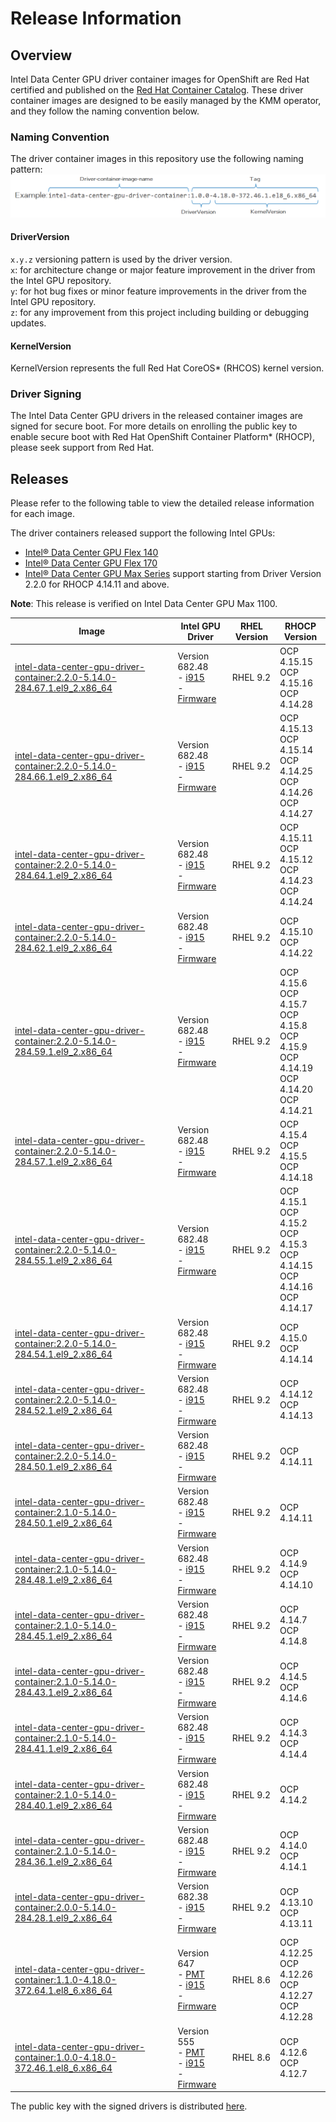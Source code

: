 # Release Information

## Overview
Intel Data Center GPU driver container images for OpenShift are Red Hat certified and published on the [Red Hat Container Catalog](https://catalog.redhat.com/software/containers/intel/intel-data-center-gpu-driver-container/6495ee55c8b2461e35fb8264). These driver container images are designed to be easily managed by the KMM operator, and they follow the naming convention below.

### Naming Convention
The driver container images in this repository use the following naming pattern:
![driver container image naming pattern](/release/driver-name.png)

#### DriverVersion 
`x.y.z` versioning pattern is used by the driver version.  
`x`: for architecture change or major feature improvement in the driver from the Intel GPU repository.   
`y`: for hot bug fixes or minor feature improvements in the driver from the Intel GPU repository.  
`z`: for any improvement from this project including building or debugging updates.  
#### KernelVersion 
KernelVersion represents the full Red Hat CoreOS* (RHCOS) kernel version.

### Driver Signing
The Intel Data Center GPU drivers in the released container images are signed for secure boot. For more details on enrolling the public key to enable secure boot with Red Hat OpenShift Container Platform* (RHOCP), please seek support from Red Hat.

## Releases  
Please refer to the following table to view the detailed release information for each image.

The driver containers released support the following Intel GPUs:  
- [Intel® Data Center GPU Flex 140](https://www.intel.com/content/www/us/en/products/sku/230020/intel-data-center-gpu-flex-140/specifications.html)   
- [Intel® Data Center GPU Flex 170](https://www.intel.com/content/www/us/en/products/sku/230019/intel-data-center-gpu-flex-170/specifications.html)
- [Intel® Data Center GPU Max Series](https://www.intel.com/content/www/us/en/products/details/discrete-gpus/data-center-gpu/max-series.html) support starting from Driver Version 2.2.0 for RHOCP 4.14.11 and above.  

**Note**: This release is verified on Intel Data Center GPU Max 1100.

| Image | Intel GPU Driver | RHEL Version | RHOCP Version |
| ------------- |------------- | ------------- | ------------- |
|[intel-data-center-gpu-driver-container:2.2.0-5.14.0-284.67.1.el9_2.x86_64](https://catalog.redhat.com/software/containers/intel/intel-data-center-gpu-driver-container/6495ee55c8b2461e35fb8264?tag=2.2.0-5.14.0-284.67.1.el9_2.x86_64) | Version 682.48 <br />- [i915](https://github.com/intel-gpu/intel-gpu-i915-backports/tree/I915_23WW51.5_682.48_23.6.42_230425.56) <br />- [Firmware](https://github.com/intel-gpu/intel-gpu-firmware/tree/23WW49.5_682.48) | RHEL 9.2 | OCP 4.15.15 </br> OCP 4.15.16 </br> OCP 4.14.28 |
|[intel-data-center-gpu-driver-container:2.2.0-5.14.0-284.66.1.el9_2.x86_64](https://catalog.redhat.com/software/containers/intel/intel-data-center-gpu-driver-container/6495ee55c8b2461e35fb8264?tag=2.2.0-5.14.0-284.66.1.el9_2.x86_64) | Version 682.48 <br />- [i915](https://github.com/intel-gpu/intel-gpu-i915-backports/tree/I915_23WW51.5_682.48_23.6.42_230425.56) <br />- [Firmware](https://github.com/intel-gpu/intel-gpu-firmware/tree/23WW49.5_682.48) | RHEL 9.2 | OCP 4.15.13 </br> OCP 4.15.14 </br> OCP 4.14.25 </br> OCP 4.14.26 </br> OCP 4.14.27 |
|[intel-data-center-gpu-driver-container:2.2.0-5.14.0-284.64.1.el9_2.x86_64](https://catalog.redhat.com/software/containers/intel/intel-data-center-gpu-driver-container/6495ee55c8b2461e35fb8264?tag=2.2.0-5.14.0-284.64.1.el9_2.x86_64) | Version 682.48 <br />- [i915](https://github.com/intel-gpu/intel-gpu-i915-backports/tree/I915_23WW51.5_682.48_23.6.42_230425.56) <br />- [Firmware](https://github.com/intel-gpu/intel-gpu-firmware/tree/23WW49.5_682.48) | RHEL 9.2 | OCP 4.15.11 </br> OCP 4.15.12 </br> OCP 4.14.23 </br> OCP 4.14.24 |
|[intel-data-center-gpu-driver-container:2.2.0-5.14.0-284.62.1.el9_2.x86_64](https://catalog.redhat.com/software/containers/intel/intel-data-center-gpu-driver-container/6495ee55c8b2461e35fb8264?tag=2.2.0-5.14.0-284.62.1.el9_2.x86_64) | Version 682.48 <br />- [i915](https://github.com/intel-gpu/intel-gpu-i915-backports/tree/I915_23WW51.5_682.48_23.6.42_230425.56) <br />- [Firmware](https://github.com/intel-gpu/intel-gpu-firmware/tree/23WW49.5_682.48) | RHEL 9.2 | OCP 4.15.10 </br> OCP 4.14.22 |
|[intel-data-center-gpu-driver-container:2.2.0-5.14.0-284.59.1.el9_2.x86_64](https://catalog.redhat.com/software/containers/intel/intel-data-center-gpu-driver-container/6495ee55c8b2461e35fb8264?tag=2.2.0-5.14.0-284.59.1.el9_2.x86_64) | Version 682.48 <br />- [i915](https://github.com/intel-gpu/intel-gpu-i915-backports/tree/I915_23WW51.5_682.48_23.6.42_230425.56) <br />- [Firmware](https://github.com/intel-gpu/intel-gpu-firmware/tree/23WW49.5_682.48) | RHEL 9.2 | OCP 4.15.6 </br> OCP 4.15.7 </br> OCP 4.15.8 </br> OCP 4.15.9 </br> OCP 4.14.19 </br> OCP 4.14.20 </br> OCP 4.14.21 |
|[intel-data-center-gpu-driver-container:2.2.0-5.14.0-284.57.1.el9_2.x86_64](https://catalog.redhat.com/software/containers/intel/intel-data-center-gpu-driver-container/6495ee55c8b2461e35fb8264?tag=2.2.0-5.14.0-284.57.1.el9_2.x86_64) | Version 682.48 <br />- [i915](https://github.com/intel-gpu/intel-gpu-i915-backports/tree/I915_23WW51.5_682.48_23.6.42_230425.56) <br />- [Firmware](https://github.com/intel-gpu/intel-gpu-firmware/tree/23WW49.5_682.48) | RHEL 9.2 | OCP 4.15.4 </br> OCP 4.15.5 </br> OCP 4.14.18 |
|[intel-data-center-gpu-driver-container:2.2.0-5.14.0-284.55.1.el9_2.x86_64](https://catalog.redhat.com/software/containers/intel/intel-data-center-gpu-driver-container/6495ee55c8b2461e35fb8264?tag=2.2.0-5.14.0-284.55.1.el9_2.x86_64) | Version 682.48 <br />- [i915](https://github.com/intel-gpu/intel-gpu-i915-backports/tree/I915_23WW51.5_682.48_23.6.42_230425.56) <br />- [Firmware](https://github.com/intel-gpu/intel-gpu-firmware/tree/23WW49.5_682.48) | RHEL 9.2 | OCP 4.15.1 </br> OCP 4.15.2 </br> OCP 4.15.3 </br> OCP 4.14.15 </br> OCP 4.14.16 </br> OCP 4.14.17 |
|[intel-data-center-gpu-driver-container:2.2.0-5.14.0-284.54.1.el9_2.x86_64](https://catalog.redhat.com/software/containers/intel/intel-data-center-gpu-driver-container/6495ee55c8b2461e35fb8264?tag=2.2.0-5.14.0-284.54.1.el9_2.x86_64) | Version 682.48 <br />- [i915](https://github.com/intel-gpu/intel-gpu-i915-backports/tree/I915_23WW51.5_682.48_23.6.42_230425.56) <br />- [Firmware](https://github.com/intel-gpu/intel-gpu-firmware/tree/23WW49.5_682.48) | RHEL 9.2 | OCP 4.15.0 </br> OCP 4.14.14 |
|[intel-data-center-gpu-driver-container:2.2.0-5.14.0-284.52.1.el9_2.x86_64](https://catalog.redhat.com/software/containers/intel/intel-data-center-gpu-driver-container/6495ee55c8b2461e35fb8264?tag=2.2.0-5.14.0-284.52.1.el9_2.x86_64) | Version 682.48 <br />- [i915](https://github.com/intel-gpu/intel-gpu-i915-backports/tree/I915_23WW51.5_682.48_23.6.42_230425.56) <br />- [Firmware](https://github.com/intel-gpu/intel-gpu-firmware/tree/23WW49.5_682.48) | RHEL 9.2 | OCP 4.14.12 </br> OCP 4.14.13 |
|[intel-data-center-gpu-driver-container:2.2.0-5.14.0-284.50.1.el9_2.x86_64](https://catalog.redhat.com/software/containers/intel/intel-data-center-gpu-driver-container/6495ee55c8b2461e35fb8264?tag=2.2.0-5.14.0-284.50.1.el9_2.x86_64) | Version 682.48 <br />- [i915](https://github.com/intel-gpu/intel-gpu-i915-backports/tree/I915_23WW51.5_682.48_23.6.42_230425.56) <br />- [Firmware](https://github.com/intel-gpu/intel-gpu-firmware/tree/23WW49.5_682.48) | RHEL 9.2 | OCP 4.14.11 |
|[intel-data-center-gpu-driver-container:2.1.0-5.14.0-284.50.1.el9_2.x86_64](https://catalog.redhat.com/software/containers/intel/intel-data-center-gpu-driver-container/6495ee55c8b2461e35fb8264?tag=2.1.0-5.14.0-284.50.1.el9_2.x86_64) | Version 682.48 <br />- [i915](https://github.com/intel-gpu/intel-gpu-i915-backports/tree/I915_23WW51.5_682.48_23.6.42_230425.56) <br />- [Firmware](https://github.com/intel-gpu/intel-gpu-firmware/tree/23WW49.5_682.48) | RHEL 9.2 | OCP 4.14.11 |
|[intel-data-center-gpu-driver-container:2.1.0-5.14.0-284.48.1.el9_2.x86_64](https://catalog.redhat.com/software/containers/intel/intel-data-center-gpu-driver-container/6495ee55c8b2461e35fb8264?tag=2.1.0-5.14.0-284.48.1.el9_2.x86_64) | Version 682.48 <br />- [i915](https://github.com/intel-gpu/intel-gpu-i915-backports/tree/I915_23WW51.5_682.48_23.6.42_230425.56) <br />- [Firmware](https://github.com/intel-gpu/intel-gpu-firmware/tree/23WW49.5_682.48) | RHEL 9.2 | OCP 4.14.9 <br /> OCP 4.14.10 |
|[intel-data-center-gpu-driver-container:2.1.0-5.14.0-284.45.1.el9_2.x86_64](https://catalog.redhat.com/software/containers/intel/intel-data-center-gpu-driver-container/6495ee55c8b2461e35fb8264?tag=2.1.0-5.14.0-284.45.1.el9_2.x86_64) | Version 682.48 <br />- [i915](https://github.com/intel-gpu/intel-gpu-i915-backports/tree/I915_23WW51.5_682.48_23.6.42_230425.56) <br />- [Firmware](https://github.com/intel-gpu/intel-gpu-firmware/tree/23WW49.5_682.48) | RHEL 9.2 | OCP 4.14.7 <br /> OCP 4.14.8 |
|[intel-data-center-gpu-driver-container:2.1.0-5.14.0-284.43.1.el9_2.x86_64](https://catalog.redhat.com/software/containers/intel/intel-data-center-gpu-driver-container/6495ee55c8b2461e35fb8264?tag=2.1.0-5.14.0-284.43.1.el9_2.x86_64) | Version 682.48 <br />- [i915](https://github.com/intel-gpu/intel-gpu-i915-backports/tree/I915_23WW51.5_682.48_23.6.42_230425.56) <br />- [Firmware](https://github.com/intel-gpu/intel-gpu-firmware/tree/23WW49.5_682.48) | RHEL 9.2 | OCP 4.14.5 <br /> OCP 4.14.6 |
|[intel-data-center-gpu-driver-container:2.1.0-5.14.0-284.41.1.el9_2.x86_64](https://catalog.redhat.com/software/containers/intel/intel-data-center-gpu-driver-container/6495ee55c8b2461e35fb8264?tag=2.1.0-5.14.0-284.41.1.el9_2.x86_64) | Version 682.48 <br />- [i915](https://github.com/intel-gpu/intel-gpu-i915-backports/tree/I915_23WW51.5_682.48_23.6.42_230425.56) <br />- [Firmware](https://github.com/intel-gpu/intel-gpu-firmware/tree/23WW49.5_682.48) | RHEL 9.2 | OCP 4.14.3 <br /> OCP 4.14.4 |
|[intel-data-center-gpu-driver-container:2.1.0-5.14.0-284.40.1.el9_2.x86_64](https://catalog.redhat.com/software/containers/intel/intel-data-center-gpu-driver-container/6495ee55c8b2461e35fb8264?tag=2.1.0-5.14.0-284.40.1.el9_2.x86_64) | Version 682.48 <br />- [i915](https://github.com/intel-gpu/intel-gpu-i915-backports/tree/I915_23WW51.5_682.48_23.6.42_230425.56) <br />- [Firmware](https://github.com/intel-gpu/intel-gpu-firmware/tree/23WW49.5_682.48) | RHEL 9.2 | OCP 4.14.2 |
|[intel-data-center-gpu-driver-container:2.1.0-5.14.0-284.36.1.el9_2.x86_64](https://catalog.redhat.com/software/containers/intel/intel-data-center-gpu-driver-container/6495ee55c8b2461e35fb8264?tag=2.1.0-5.14.0-284.36.1.el9_2.x86_64) | Version 682.48 <br />- [i915](https://github.com/intel-gpu/intel-gpu-i915-backports/tree/I915_23WW51.5_682.48_23.6.42_230425.56) <br />- [Firmware](https://github.com/intel-gpu/intel-gpu-firmware/tree/23WW49.5_682.48) | RHEL 9.2 | OCP 4.14.0 <br /> OCP 4.14.1 |
|[intel-data-center-gpu-driver-container:2.0.0-5.14.0-284.28.1.el9_2.x86_64](https://catalog.redhat.com/software/containers/intel/intel-data-center-gpu-driver-container/6495ee55c8b2461e35fb8264?tag=2.0.0-5.14.0-284.28.1.el9_2.x86_64) | Version 682.38 <br />- [i915](https://github.com/intel-gpu/intel-gpu-i915-backports/tree/I915_23WW39.5_682.38_23.6.37_230425.49) <br />- [Firmware](https://github.com/intel-gpu/intel-gpu-firmware/tree/23WW39.5_682.38) | RHEL 9.2 | OCP 4.13.10 <br /> OCP 4.13.11 |
|[intel-data-center-gpu-driver-container:1.1.0-4.18.0-372.64.1.el8_6.x86_64](https://catalog.redhat.com/software/containers/intel/intel-data-center-gpu-driver-container/6495ee55c8b2461e35fb8264?tag=1.1.0-4.18.0-372.64.1.el8_6.x86_64) | Version 647 <br />- [PMT](https://github.com/intel-gpu/intel-gpu-pmt-backports/tree/23WW28.5_647.21_MAIN) <br />- [i915](https://github.com/intel-gpu/intel-gpu-i915-backports/tree/RHEL88_23WW28.5_647.21_23.5.19_230406.22) <br />- [Firmware](https://github.com/intel-gpu/intel-gpu-firmware/tree/23WW28.5_647.21) | RHEL 8.6 | OCP 4.12.25 <br /> OCP 4.12.26 <br /> OCP 4.12.27 <br /> OCP 4.12.28 |
|[intel-data-center-gpu-driver-container:1.0.0-4.18.0-372.46.1.el8_6.x86_64](https://catalog.redhat.com/software/containers/intel/intel-data-center-gpu-driver-container/6495ee55c8b2461e35fb8264?tag=1.0.0-4.18.0-372.46.1.el8_6.x86_64&push_date=1687547472450) | Version 555 <br />- [PMT](https://github.com/intel-gpu/intel-gpu-pmt-backports/tree/23WW06.5_555_MAIN) <br />- [i915](https://github.com/intel-gpu/intel-gpu-i915-backports/tree/RHEL86_23WW6.5_555_6469.0.3_221221.3) <br />- [Firmware](https://github.com/intel-gpu/intel-gpu-firmware/tree/23WW06.5_555) | RHEL 8.6 | OCP 4.12.6 <br /> OCP 4.12.7 |

The public key with the signed drivers is distributed [here](/release/dgpu_driver_public_key.der).
